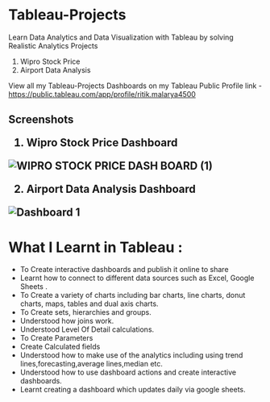 # Tableau-Projects
Learn Data Analytics and Data Visualization with Tableau by solving Realistic Analytics Projects

1. Wipro Stock Price
2. Airport Data Analysis


View all my Tableau-Projects Dashboards on my Tableau Public Profile link -
https://public.tableau.com/app/profile/ritik.malarya4500

<H2> Screenshots

1. Wipro Stock Price Dashboard
  
![WIPRO STOCK PRICE DASH BOARD (1)](https://user-images.githubusercontent.com/65644535/134008388-d2cc4e07-135f-4510-9236-d247c4b5f201.png)
  
2. Airport Data Analysis Dashboard
 
 ![Dashboard 1](https://user-images.githubusercontent.com/65644535/135041569-3b3f8235-0d74-4891-994f-a882839f52f3.png)


# What I Learnt in Tableau :
  
  
  
 * To Create interactive dashboards and publish it online to share
* Learnt how to connect to different data sources such as Excel, Google Sheets .
* To Create a variety of charts including bar charts, line charts, donut charts, maps, tables and dual axis charts.
* To Create sets, hierarchies and groups.
* Understood how joins work.
* Understood Level Of Detail calculations.
* To Create Parameters
* Create Calculated fields  
* Understood how to make use of the analytics  including using trend lines,forecasting,average lines,median etc.
* Understood how to use dashboard actions and create interactive dashboards.
* Learnt creating a dashboard which updates daily via google sheets.



